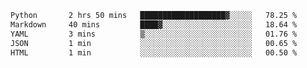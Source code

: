 <!--START_SECTION:waka-->

```txt
Python       2 hrs 50 mins   ███████████████████▓░░░░░   78.25 %
Markdown     40 mins         ████▓░░░░░░░░░░░░░░░░░░░░   18.64 %
YAML         3 mins          ▒░░░░░░░░░░░░░░░░░░░░░░░░   01.76 %
JSON         1 min           ░░░░░░░░░░░░░░░░░░░░░░░░░   00.65 %
HTML         1 min           ░░░░░░░░░░░░░░░░░░░░░░░░░   00.50 %
```

<!--END_SECTION:waka-->
